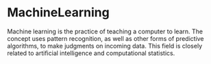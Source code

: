 # MachineLearning
Machine learning is the practice of teaching a computer to learn. The concept uses pattern recognition, as well as other forms of predictive algorithms, to make judgments on incoming data. This field is closely related to artificial intelligence and computational statistics.
